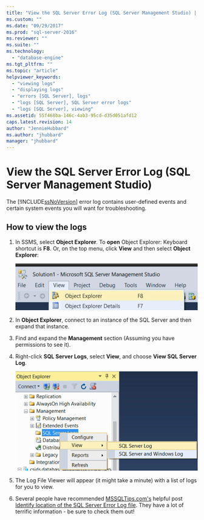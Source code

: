 ```yaml
---
title: "View the SQL Server Error Log (SQL Server Management Studio) | Microsoft Docs"
ms.custom: ""
ms.date: "09/29/2017"
ms.prod: "sql-server-2016"
ms.reviewer: ""
ms.suite: ""
ms.technology: 
  - "database-engine"
ms.tgt_pltfrm: ""
ms.topic: "article"
helpviewer_keywords: 
  - "viewing logs"
  - "displaying logs"
  - "errors [SQL Server], logs"
  - "logs [SQL Server], SQL Server error logs"
  - "logs [SQL Server], viewing"
ms.assetid: 55f468ba-146c-4ab3-95cd-d35d051afd12
caps.latest.revision: 14
author: "JennieHubbard"
ms.author: "jhubbard"
manager: "jhubbard"
---
```

# View the SQL Server Error Log (SQL Server Management Studio)

The [!INCLUDE[ssNoVersion](../../includes/ssnoversion-md.md)] error log contains user-defined events and certain system events you will want for troubleshooting. 

## How to view the logs

1.  In SSMS, select **Object Explorer**. To **open** Object Explorer: Keyboard shortcut is **F8**. Or, on the top menu, click **View** and then select **Object Explorer**:
    
    ![Object_explorer](../../relational-databases/performance/media/object-explorer.png) 

2.  In **Object Explorer**, connect to an instance of the SQL Server and then expand that instance.
  
3.  Find and expand the **Management** section (Assuming you have permissions to see it).

4.  Right-click **SQL Server Logs**, select **View**, and choose **View SQL Server Log**.

    ![View_SQLServer_Log_SSMS](../../relational-databases/performance/media/view-sqlserver-log-ssms.png) 
 
5.  The Log File Viewer will appear (it might take a minute) with a list of logs for you to view.
  
6. Several people have recommended [MSSQLTips.com's](https://www.mssqltips.com/) helpful post [Identify location of the SQL Server Error Log file](https://www.mssqltips.com/sqlservertip/2506/identify-location-of-the-sql-server-error-log-file/). They have a lot of terrific information - be sure to check them out!

